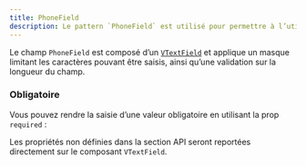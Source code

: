 ```yaml
---
title: PhoneField
description: Le pattern `PhoneField` est utilisé pour permettre à l’utilisateur de saisir un numéro de téléphone.
---
```


<doc-tabs>

<doc-tab-item label="Utilisation">

Le champ `PhoneField` est composé d’un [`VTextField`](https://vuetifyjs.com/en/components/text-fields/) et applique un masque limitant les caractères pouvant être saisis, ainsi qu’une validation sur la longueur du champ.

<doc-usage name="phone-field"></doc-usage>

### Obligatoire

Vous pouvez rendre la saisie d’une valeur obligatoire en utilisant la prop `required` :

<doc-example file="phone-field/required"></doc-example>

</doc-tab-item>

<doc-tab-item label="API">

<doc-alert type="info">

Les propriétés non définies dans la section API seront reportées directement sur le composant `VTextField`.

</doc-alert>

<doc-api name="phone-field"></doc-api>
</doc-tab-item>

</doc-tabs>

<doc-sticky-button icon title="Vue d'ensemble" target="../../demarrer/vue-ensemble" :hidden="false"></doc-sticky-button>
